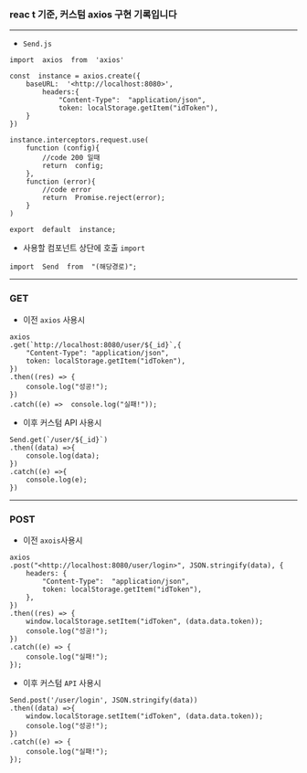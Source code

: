 

### reac t 기준, 커스텀 axios 구현 기록입니다

<hr>

- `Send.js`

```
import  axios  from  'axios'

const  instance = axios.create({
	baseURL:  '<http://localhost:8080>',
		headers:{
			"Content-Type":  "application/json",
			token: localStorage.getItem("idToken"),
	}
})

instance.interceptors.request.use(
	function (config){
		//code 200 일때
		return  config;
	},
	function (error){
		//code error
		return  Promise.reject(error);
	}
)

export  default  instance;
```

- 사용할 컴포넌트 상단에 호출 `import`

```
import  Send  from  "(해당경로)";
```

------

### GET

- 이전 `axios` 사용시

```
axios
.get(`http://localhost:8080/user/${_id}`,{
	"Content-Type": "application/json",
	token: localStorage.getItem("idToken"),
})
.then((res) => {
	console.log("성공!");
})
.catch((e) =>  console.log("실패!"));
```

- 이후 커스텀 API 사용시

```
Send.get(`/user/${_id}`)
.then((data) =>{
	console.log(data);
})
.catch((e) =>{
	console.log(e);
})
```

------

### POST

- 이전 `axois`사용시

```
axios
.post("<http://localhost:8080/user/login>", JSON.stringify(data), {
	headers: {
		"Content-Type":  "application/json",
		token: localStorage.getItem("idToken"),
	},
})
.then((res) => {
	window.localStorage.setItem("idToken", (data.data.token));
	console.log("성공!");
})
.catch((e) => {
	console.log("실패!");
});
```

- 이후 커스텀 `API` 사용시

```
Send.post('/user/login', JSON.stringify(data))
.then((data) =>{
	window.localStorage.setItem("idToken", (data.data.token));
	console.log("성공!");
})
.catch((e) => {
	console.log("실패!");
});
```


